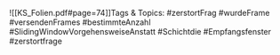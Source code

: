 
![[KS_Folien.pdf#page=74]]Tags & Topics:
   #zerstortFrag
   #wurdeFrame
   #versendenFrames
   #bestimmteAnzahl
   #SlidingWindowVorgehensweiseAnstatt
   #Schichtdie
   #Empfangsfenster
   #zerstortfrage